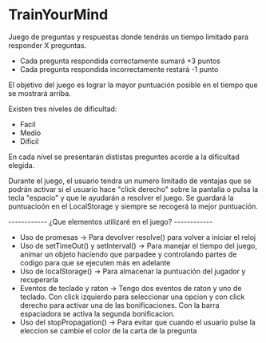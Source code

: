 # TrainYourMind

Juego de preguntas y respuestas donde tendrás un tiempo limitado para responder X preguntas.

* Cada pregunta respondida correctamente sumará +3 puntos
* Cada pregunta respondida incorrectamente restará -1 punto

El objetivo del juego es lograr la mayor puntuación posible en el tiempo que se mostrará arriba.

Existen tres niveles de dificultad: 

* Facil
* Medio
* Dificil

En cada nivel se presentarán dististas preguntes acorde a la dificultad elegida.

Durante el juego, el usuario tendra un numero limitado de ventajas que se podrán activar si el usuario hace "click derecho" sobre la pantalla o pulsa la tecla "espacio" y que le ayudarán a resolver el juego. Se guardará la puntuacioón en el LocalStorage y siempre se recogerá la mejor puntuación.

------------ ¿Que elementos utilizaré en el juego? ------------
* Uso de promesas -> Para devolver resolve() para volver a iniciar el reloj
* Uso de setTimeOut() y setInterval() -> Para manejar el tiempo del juego, animar un objeto haciendo que parpadee y controlando partes de codigo para que se ejecuten más en adelante
* Uso de localStorage() -> Para almacenar la puntuación del jugador y recuperarla
* Eventos de teclado y raton -> Tengo dos eventos de raton y uno de teclado. Con click izquierdo para seleccionar una opcion y con click derecho para activar una de las bonificaciones. Con la barra espaciadora se activa la segunda bonificacion.
* Uso del stopPropagation() -> Para evitar que cuando el usuario pulse la eleccion se cambie el color de la carta de la pregunta
